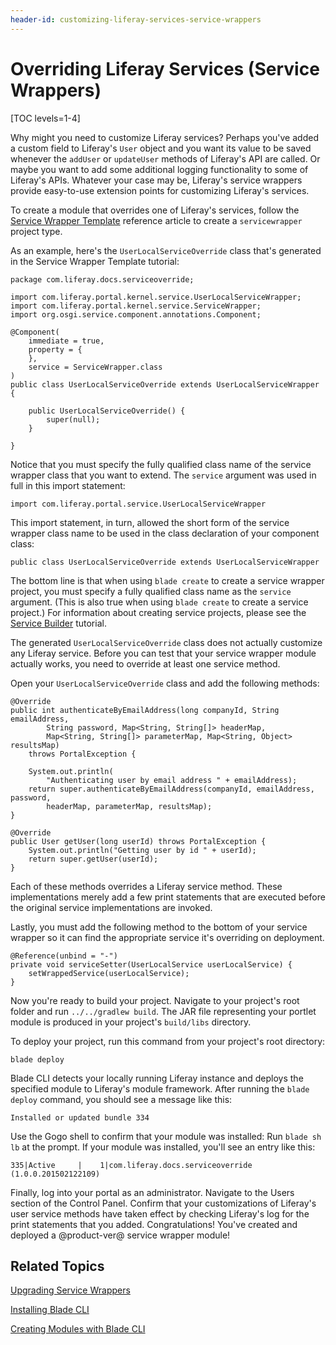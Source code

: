 ```yaml
---
header-id: customizing-liferay-services-service-wrappers
---
```


# Overriding Liferay Services (Service Wrappers)

[TOC levels=1-4]

Why might you need to customize Liferay services? Perhaps you've added a custom
field to Liferay's `User` object and you want its value to be saved whenever the
`addUser` or `updateUser` methods of Liferay's API are called. Or maybe you
want to add some additional logging functionality to some of Liferay's APIs.
Whatever your case may be, Liferay's service wrappers provide easy-to-use
extension points for customizing Liferay's services.

To create a module that overrides one of Liferay's services, follow the 
[Service Wrapper Template](/docs/7-0/reference/-/knowledge_base/r/using-the-service-wrapper-template)
reference article to create a `servicewrapper` project type.

As an example, here's the `UserLocalServiceOverride` class that's 
generated in the Service Wrapper Template tutorial:

    package com.liferay.docs.serviceoverride;

    import com.liferay.portal.kernel.service.UserLocalServiceWrapper;
    import com.liferay.portal.kernel.service.ServiceWrapper;
    import org.osgi.service.component.annotations.Component;

    @Component(
        immediate = true,
        property = {
        },
        service = ServiceWrapper.class
    )
    public class UserLocalServiceOverride extends UserLocalServiceWrapper {

        public UserLocalServiceOverride() {
            super(null);
        }

    }

Notice that you must specify the fully qualified class name of the service
wrapper class that you want to extend. The `service` argument was used in full
in this import statement:

    import com.liferay.portal.service.UserLocalServiceWrapper

This import statement, in turn, allowed the short form of the service wrapper
class name to be used in the class declaration of your component class:

    public class UserLocalServiceOverride extends UserLocalServiceWrapper

The bottom line is that when using `blade create` to create a service wrapper
project, you must specify a fully qualified class name as the `service`
argument. (This is also true when using `blade create` to create a service
project.) For information about creating service projects, please see the
[Service Builder](/docs/7-0/tutorials/-/knowledge_base/t/service-builder)
tutorial.

The generated `UserLocalServiceOverride` class does not actually customize any
Liferay service. Before you can test that your service wrapper module actually
works, you need to override at least one service method.

Open your `UserLocalServiceOverride` class and add the following methods:

    @Override
    public int authenticateByEmailAddress(long companyId, String emailAddress,
            String password, Map<String, String[]> headerMap,
            Map<String, String[]> parameterMap, Map<String, Object> resultsMap)
        throws PortalException {

        System.out.println(
            "Authenticating user by email address " + emailAddress);
        return super.authenticateByEmailAddress(companyId, emailAddress, password,
            headerMap, parameterMap, resultsMap);
    }

    @Override
    public User getUser(long userId) throws PortalException {
        System.out.println("Getting user by id " + userId);
        return super.getUser(userId);
    }

Each of these methods overrides a Liferay service method. These implementations
merely add a few print statements that are executed before the original service
implementations are invoked.

Lastly, you must add the following method to the bottom of your service wrapper
so it can find the appropriate service it's overriding on deployment.

    @Reference(unbind = "-")
    private void serviceSetter(UserLocalService userLocalService) {
        setWrappedService(userLocalService);
    }

Now you're ready to build your project. Navigate to your project's root folder
and run `../../gradlew build`. The JAR file representing your portlet module is
produced in your project's `build/libs` directory.

To deploy your project, run this command from your project's root directory:

    blade deploy

Blade CLI detects your locally running Liferay instance and deploys the
specified module to Liferay's module framework. After running the `blade deploy`
command, you should see a message like this:

    Installed or updated bundle 334

Use the Gogo shell to confirm that your module was installed: Run `blade sh lb`
at the prompt. If your module was installed, you'll see an entry like this:

    335|Active     |    1|com.liferay.docs.serviceoverride (1.0.0.201502122109)

Finally, log into your portal as an administrator. Navigate to the Users section
of the Control Panel. Confirm that your customizations of Liferay's user service
methods have taken effect by checking Liferay's log for the print statements
that you added. Congratulations! You've created and deployed a @product-ver@ service
wrapper module!

## Related Topics

[Upgrading Service Wrappers](/docs/7-0/tutorials/-/knowledge_base/t/upgrading-service-wrappers)

[Installing Blade CLI](/docs/7-0/tutorials/-/knowledge_base/t/installing-blade-cli)

[Creating Modules with Blade CLI](/docs/7-0/tutorials/-/knowledge_base/t/creating-modules-with-blade-cli)
